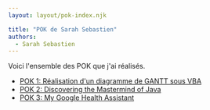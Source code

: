 ```yaml
---
layout: layout/pok-index.njk

title: "POK de Sarah Sebastien"
authors:
  - Sarah Sebastien 
---
```


Voici l'ensemble des POK que j'ai réalisés.

* [POK 1: Réalisation d'un diagramme de GANTT sous VBA](./temps-1)
* [POK 2: Discovering the Mastermind of Java](./temps-2)
* [POK 3: My Google Health Assistant](./temps-3)
